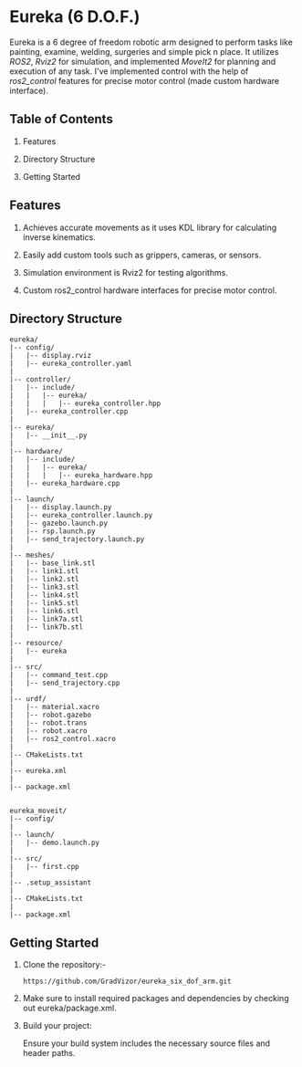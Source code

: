 # Eureka (6 D.O.F.)
Eureka is a 6 degree of freedom robotic arm designed to perform tasks like painting, examine, welding, surgeries and simple pick n place. It utilizes *ROS2*, *Rviz2* for simulation, and implemented *MoveIt2* for planning and execution of any task. I've implemented control with the help of *ros2_control* features for precise motor control (made custom hardware interface).

## Table of Contents
1) Features

2) Directory Structure

3) Getting Started 

## Features
1) Achieves accurate movements as it uses KDL library for calculating inverse kinematics.

2) Easily add custom tools such as grippers, cameras, or sensors.

3) Simulation environment is Rviz2 for testing algorithms.

4) Custom ros2_control hardware interfaces for precise motor control.


## Directory Structure

```
eureka/
|-- config/
|   |-- display.rviz
|   |-- eureka_controller.yaml
|
|-- controller/
|   |-- include/          
|   |   |-- eureka/    
|   |   |   |-- eureka_controller.hpp  
|   |-- eureka_controller.cpp   
|
|-- eureka/
|   |-- __init__.py
|
|-- hardware/
|   |-- include/      
|   |   |-- eureka/
|   |   |   |-- eureka_hardware.hpp
|   |-- eureka_hardware.cpp
|
|-- launch/
|   |-- display.launch.py
|   |-- eureka_controller.launch.py
|   |-- gazebo.launch.py
|   |-- rsp.launch.py
|   |-- send_trajectory.launch.py
|
|-- meshes/ 
|   |-- base_link.stl
|   |-- link1.stl
|   |-- link2.stl
|   |-- link3.stl
|   |-- link4.stl
|   |-- link5.stl
|   |-- link6.stl
|   |-- link7a.stl
|   |-- link7b.stl
|
|-- resource/
|   |-- eureka
|
|-- src/              
|   |-- command_test.cpp
|   |-- send_trajectory.cpp
|
|-- urdf/
|   |-- material.xacro
|   |-- robot.gazebo
|   |-- robot.trans
|   |-- robot.xacro
|   |-- ros2_control.xacro
|
|-- CMakeLists.txt
|
|-- eureka.xml
|
|-- package.xml


eureka_moveit/
|-- config/
|
|-- launch/
|   |-- demo.launch.py
|
|-- src/
|   |-- first.cpp
|
|-- .setup_assistant
|
|-- CMakeLists.txt
|
|-- package.xml
```


## Getting Started
1) Clone the repository:-
   
   `https://github.com/GradVizor/eureka_six_dof_arm.git` 
   
2) Make sure to install required packages and dependencies by checking out eureka/package.xml.

3) Build your project:
   
   Ensure your build system includes the necessary source files and header paths. 
   

